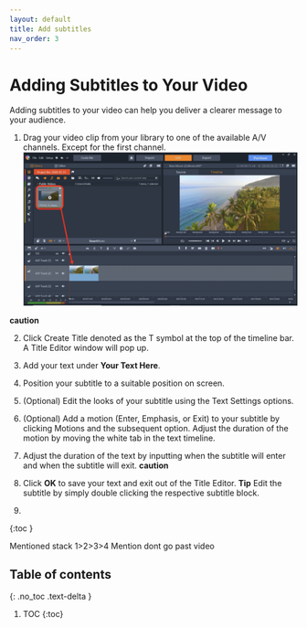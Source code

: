 ```yaml
---
layout: default
title: Add subtitles
nav_order: 3
---
```

# Adding Subtitles to Your Video

Adding subtitles to your video can help you deliver a clearer message to your audience.


1. Drag your video clip from your library to one of the available A/V channels. Except for the first channel.
![Copy_Video](assets/images/copy-vid-to-track.png)

**caution**

2. Click Create Title denoted as the T symbol at the top of the timeline bar. A Title Editor window will pop up.

3. Add your text under **Your Text Here**.
4. Position your subtitle to a suitable position on screen. 
5. (Optional) Edit the looks of your subtitle using the Text Settings options.
6. (Optional) Add a motion (Enter, Emphasis, or Exit) to your subtitle by clicking Motions and the subsequent option.
Adjust the duration of the motion by moving the white tab in the text timeline.
7. Adjust the duration of the text by inputting when the subtitle will enter and when the subtitle will exit. 
**caution**
8. Click **OK** to save your text and exit out of the Title Editor. 
**Tip** Edit the subtitle by simply double clicking the respective subtitle block.
9. 
{:toc } 

Mentioned stack 1>2>3>4
Mention dont go past video

## Table of contents
{: .no_toc .text-delta }

1. TOC
{:toc}
